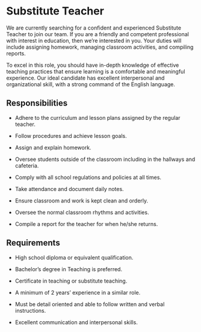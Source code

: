 # Substitute Teacher

We are currently searching for a confident and experienced Substitute Teacher to join our team. If you are a friendly and competent professional with interest in education, then we’re interested in you. Your duties will include assigning homework, managing classroom activities, and compiling reports.

To excel in this role, you should have in-depth knowledge of effective teaching practices that ensure learning is a comfortable and meaningful experience. Our ideal candidate has excellent interpersonal and organizational skill, with a strong command of the English language.

## Responsibilities

* Adhere to the curriculum and lesson plans assigned by the regular teacher.

* Follow procedures and achieve lesson goals.

* Assign and explain homework.

* Oversee students outside of the classroom including in the hallways and cafeteria.

* Comply with all school regulations and policies at all times.

* Take attendance and document daily notes.

* Ensure classroom and work is kept clean and orderly.

* Oversee the normal classroom rhythms and activities.

* Compile a report for the teacher for when he/she returns.

## Requirements

* High school diploma or equivalent qualification.

* Bachelor’s degree in Teaching is preferred.

* Certificate in teaching or substitute teaching.

* A minimum of 2 years’ experience in a similar role.

* Must be detail oriented and able to follow written and verbal instructions.

* Excellent communication and interpersonal skills.

